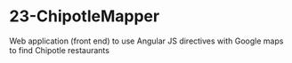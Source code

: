 # 23-ChipotleMapper
Web application (front end) to use Angular JS directives with Google maps to find Chipotle restaurants
